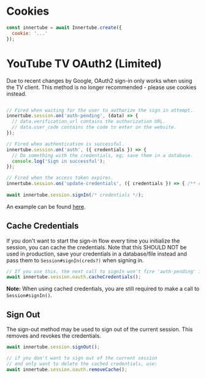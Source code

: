 # Cookies

```js
const innertube = await Innertube.create({
  cookie: '...'
});
```

# YouTube TV OAuth2 (Limited)

Due to recent changes by Google, OAuth2 sign-in only works when using the TV client. This method is no longer recommended - please use cookies instead.

```js

// Fired when waiting for the user to authorize the sign in attempt.
innertube.session.on('auth-pending', (data) => {
  // data.verification_url contains the authorization URL.
  // data.user_code contains the code to enter on the website.
});

// Fired when authentication is successful.
innertube.session.on('auth', ({ credentials }) => {
  // Do something with the credentials, eg; save them in a database.
  console.log('Sign in successful');
});

// Fired when the access token expires.
innertube.session.on('update-credentials', ({ credentials }) => { /** do something with the updated credentials. */ });
  
await innertube.session.signIn(/* credentials */);
```

An example can be found [here](https://github.com/LuanRT/YouTube.js/blob/main/examples/auth/yttv-oauth2.js).

## Cache Credentials

If you don't want to start the sign-in flow every time you initialize the session, you can cache the credentials. Note that this SHOULD NOT be used in production, save your credentials in a database/file instead and pass them to `Session#signIn(creds?)` when signing in.

```js
// If you use this, the next call to signIn won't fire 'auth-pending' instead just 'auth'
await innertube.session.oauth.cacheCredentials();
```

**Note:** When using cached credentials, you are still required to make a call to `Session#signIn()`.

## Sign Out

The sign-out method may be used to sign out of the current session. This removes and revokes the credentials.

```js
await innertube.session.signOut();

// if you don't want to sign out of the current session
// and only want to delete the cached credentials, use:
await innertube.session.oauth.removeCache();
```